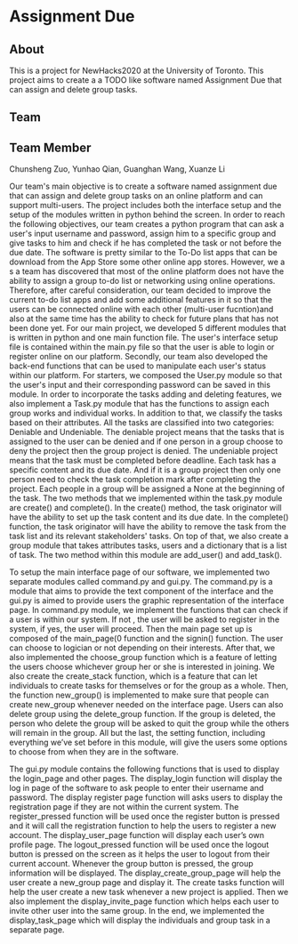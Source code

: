# Assignment Due
## About
This is a project for NewHacks2020 at the University of Toronto. This project aims to create a a TODO like software named Assignment Due that can assign and delete group tasks.
## Team
## Team Member
Chunsheng Zuo, Yunhao Qian, Guanghan Wang, Xuanze Li

Our team's main objective is to create a software named assignment due that can assign and delete group tasks on an online platform and can support multi-users. The project includes both the interface setup and the setup of the modules written in python behind the screen. In order to reach the following objectives, our team creates a python program that can ask a user's input username and password, assign him to a specific group and give tasks to him and check if he has completed the task or not before the due date. The software is pretty similar to the To-Do list apps that can be download from the App Store some other online app stores. However, we a s a team has discovered that most of the online platform does not have the ability to assign a group to-do list or networking using online operations. Therefore, after careful consideration, our team decided to improve the current to-do list apps and add some additional features in it so that the users can be connected online with each other (multi-user fucntion)and also at the same time has the ability to check for future plans that has not been done yet. For our main project, we developed 5 different modules that is written in python and one main function file. The user's interface setup file is contained within the main.py file so that the user is able to login or register online on our platform. Secondly, our team also developed the back-end functions that can be used to manipulate each user's status within our platform. For starters, we composed the User.py module so that the user's input and their corresponding password can be saved in this module. In order to incorporate the tasks adding and deleting features, we also implement a Task.py module that has the functions to assign each group works and individual works. In addition to that, we classify the tasks based on their attributes. All the tasks are classified into two categories: Deniable and Undeniable. The deniable project means that the tasks that is assigned to the user can be denied and if one person in a group choose to deny the project then the group project is denied. The undeniable project means that the task must be completed before deadline. Each task has a specific content and its due date. And if it is a group project then only one person need to check the task completion mark after completing the project. Each people in a group will be assigned a None at the beginning of the task. The two methods that we implemented within the task.py module are create() and complete(). In the create() method, the task originator will have the ability to set up the task content and its due date. In the complete() function, the task originator will have the ability to remove the task from the task list and its relevant stakeholders' tasks. On top of that, we also create a group module that takes attributes tasks, users and a dictionary that is a list of task. The two method within this module are add_user() and add_task(). 

To setup the main interface page of our software, we implemented two separate modules called command.py and gui.py. The command.py is a module that aims to provide the text component of the interface and the gui.py is aimed to provide users the graphic representation of the interface page. In command.py module, we implement the functions that can check if a user is within our system. If not , the user will be asked to register in the system, if yes, the user will proceed. Then the main page set up is composed of the main_page(0 function and the signin() function. The user can choose to logician or not depending on their interests. After that, we also implemented the choose_group function which is a feature of letting the users choose whichever group her or she is interested in joining. We also create the create_stack function, which is a feature that can let individuals to create tasks for themselves or for the group as a whole. Then, the function new_group() is implemented to make  sure that people can create new_group whenever needed on the interface page. Users can also delete group using the delete_group function. If the group is deleted, the person who delete the group will be asked to quit the group while the others will remain in the group. All but the last, the setting function, including everything we’ve set before in this module, will give the users some options to choose from when they are in the software. 

The gui.py module contains the following functions that is used to display the login_page and other pages. The display_login function will display the log in page of the software to ask people to enter their username and password. The display register page function will asks users to display the registration page if they are not within the current system. The register_pressed function will be used once the register button is pressed and it will call the registration function to help the users to register a new account. The display_user_page  function will display each user’s own profile page. The logout_pressed function will be used once the logout button is pressed on the screen as it helps the user to logout from their current account. Whenever the group button is pressed, the group information will be displayed. The display_create_group_page will help the user create a new_group page and display it. The create tasks function will help the user create a new task whenever a new project is applied. Then we also implement the display_invite_page function which helps each user to invite other user into the same group. In the end, we implemented the display_task_page which will display the individuals and group task in a separate page. 
